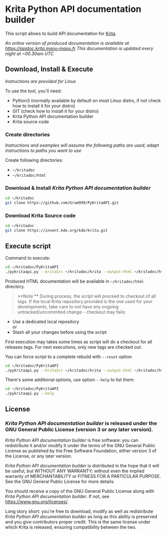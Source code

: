 # Krita Python API documentation builder

This script allows to build API documentation for [Krita](https://krita.org).

_An online version of produced documentation is available at https://apidoc.krita.maou-maou.fr_
_This documentation is updated every night at ~00.30am UTC_


## Download, Install & Execute

_Instructions are provided for Linux_

To use the tool, you'll need:
- Python3 (normally available by default on most Linux distro, if not check how to install it for your distro)
- GIT (check how to install it for your distro)
- Krita Python API documentation builder
- Krita source code

### Create directories

_Instructions and examples will assume the following paths are used; adapt instructions to paths you want to use_

Create following directories:
- `~/kritadoc`
- `~/kritadoc/html`

### Download & Install _Krita Python API documentation builder_

```bash
cd ~/kritadoc
git clone https://github.com/Grum999/PyKritaAPI.git
```

### Download Krita Source code

```bash
cd ~/kritadoc
git clone https://invent.kde.org/kde/krita.git
```


## Execute script

Command to execute:

```bash
cd ~/kritadoc/PyKritaAPI
./pykritaapi.py --kritaSrc ~/kritadoc/krita --output-html ~/kritadoc/html
```

Produced HTML documentation will be available in `~/kritadoc/html` directory.

> **Note **
> During process, the script will proceed to checkout of all tags.
> If the local Krita repository provided is the one used for your developments, take care to not have any ongoing untracked/uncommited change - checkout may fails:
- Use a dedicated local repository \
or
- Stash all your changes before using the script

First execution may takes some times as script will do a checkout for all releases tags.
For next executions, only new tags are checked out.

You can force script to a complete rebuild with `--reset` option

```bash
cd ~/kritadoc/PyKritaAPI
./pykritaapi.py --kritaSrc ~/kritadoc/krita --output-html ~/kritadoc/html --reset
```

There's some additional options, use option `--help` to list them:
```bash
cd ~/kritadoc/PyKritaAPI
./pykritaapi.py --help
```


## License

### *Krita Python API documentation builder* is released under the GNU General Public License (version 3 or any later version).

*Krita Python API documentation builder* is free software: you can redistribute it and/or modify it under the terms of the GNU General Public License as published by the Free Software Foundation, either version 3 of the License, or any later version.

*Krita Python API documentation builder* is distributed in the hope that it will be useful, but WITHOUT ANY WARRANTY; without even the implied warranty of MERCHANTABILITY or FITNESS FOR A PARTICULAR PURPOSE. See the GNU General Public License for more details.

You should receive a copy of the GNU General Public License along with *Krita Python API documentation builder*. If not, see <https://www.gnu.org/licenses/>.


Long story short: you're free to download, modify as well as redistribute *Krita Python API documentation builder* as long as this ability is preserved and you give contributors proper credit. This is the same license under which Krita is released, ensuring compatibility between the two.
